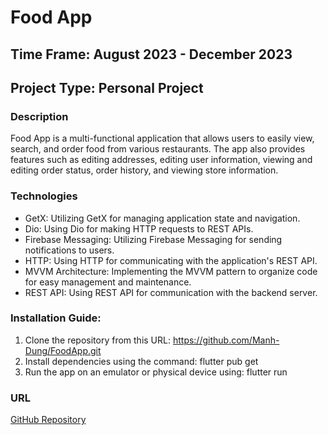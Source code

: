 # Food App

## Time Frame: August 2023 - December 2023

## Project Type: Personal Project

### Description
Food App is a multi-functional application that allows users to easily view, search, and order food from various restaurants. The app also provides features such as editing addresses, editing user information, viewing and editing order status, order history, and viewing store information.

### Technologies
- GetX: Utilizing GetX for managing application state and navigation.
- Dio: Using Dio for making HTTP requests to REST APIs.
- Firebase Messaging: Utilizing Firebase Messaging for sending notifications to users.
- HTTP: Using HTTP for communicating with the application's REST API.
- MVVM Architecture: Implementing the MVVM pattern to organize code for easy management and maintenance.
- REST API: Using REST API for communication with the backend server.

### Installation Guide:
1. Clone the repository from this URL: https://github.com/Manh-Dung/FoodApp.git
2. Install dependencies using the command: flutter pub get
3. Run the app on an emulator or physical device using: flutter run

### URL
[GitHub Repository](https://github.com/Manh-Dung/FoodApp)
